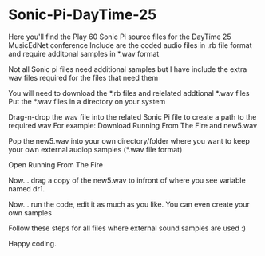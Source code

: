 # Sonic-Pi-DayTime-25
Here you'll find the Play 60 Sonic Pi source files for the DayTime 25 MusicEdNet conference
Include are the coded audio files in .rb file format and require additonal samples in *.wav format

Not all Sonic pi files need additional samples but I have include the extra wav files required for the files that need them

You will need to download the *.rb files and relelated addtional *.wav files
Put the *.wav files in a directory on your system

Drag-n-drop the wav file into the related Sonic Pi file to create a path to the required wav
For example: Download Running From The Fire and new5.wav

Pop the new5.wav into your own directory/folder where you want to keep your own external audiop samples (*.wav file format)

Open Running From The Fire

Now... drag a copy of the new5.wav to infront of where you see variable named dr1.

Now... run the code, edit it as much as you like. You can even create your own samples 

Follow these steps for all files where external sound samples are used :)

Happy coding.
